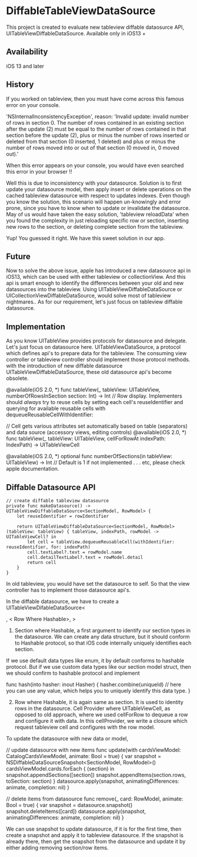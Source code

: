 # DiffableTableViewDataSource
This project is created to evaluate new tableview diffable dataosurce API, UITableViewDiffableDataSource. Available only in iOS13 +

## Availability
iOS 13 and later

## History
If you worked on tableview, then you must have come across this famous error on your console.

'NSInternalInconsistencyException', reason: 'Invalid update: invalid number of rows in section 0. The number of rows contained in an existing section after the update (2) must be equal to the number of rows contained in that section before the update (2), plus or minus the number of rows inserted or deleted from that section (0 inserted, 1 deleted) and plus or minus the number of rows moved into or out of that section (0 moved in, 0 moved out).'

When this error appears on your console, you would have even searched this error in your browser !!

Well this is due to inconsistency with your datasource.
Solution is to first update  your datasource model, then apply insert or delete operations on the cached tableview datasource with respect to updates indexes.
Even though you know the solution, this scenario will happen un-knowingly and error prone, since you have to know when to update or invalidate the datasource.
May of us would have taken the easy solution, 'tableview reloadData' when you found the complexity in just reloading specific row or section, inserting new rows to the section, or deleting complete section from the tableview.

Yup! You guessed it right. We have this sweet solution in our app.

## Future
Now to solve the above issue, apple has introduced a new datasource api in iOS13, which can be used with either tableview or collectionView. And this api is smart enough to identify the differences between your old and new datasources into the tableview.
Using UITableViewDiffableDataSource or UICollectionViewDiffableDataSource, would solve most of tableview nightmares..
As for our requirement, let's just focus on tableview diffable datasource.

## Implementation
As you know UITableView provides protocols for datasource and delegate. Let's just focus on datasource here. 
UITableViewDataSource, a protocol which defines api's to prepare data for the tableview. The consuming view controller or tableview controller should implement those protocol methods.
with the introduction of new diffable datasource UITableViewDiffableDataSource, these old datasource api's become obsolete.

@available(iOS 2.0, *) func tableView(_ tableView: UITableView, numberOfRowsInSection section: Int) -> Int
// Row display. Implementers should *always* try to reuse cells by setting each cell's reuseIdentifier and querying for available reusable cells with dequeueReusableCellWithIdentifier:

// Cell gets various attributes set automatically based on table (separators) and data source (accessory views, editing controls)
@available(iOS 2.0, *) func tableView(_ tableView: UITableView, cellForRowAt indexPath: IndexPath) -> UITableViewCell

@available(iOS 2.0, *) optional func numberOfSections(in tableView: UITableView) -> Int // Default is 1 if not implemented 
.
.
.
etc, please check apple documentation.

## Diffable Datasource API
    // create diffable tableview datasource
    private func makeDatasource() -> UITableViewDiffableDataSource<SectionModel, RowModel> {
        let reuseIdentifier = rowIdentifier
        
        return UITableViewDiffableDataSource<SectionModel, RowModel>(tableView: tableView) { tableView, indexPath, rowModel -> UITableViewCell? in
            let cell = tableView.dequeueReusableCell(withIdentifier: reuseIdentifier, for: indexPath)
            cell.textLabel?.text = rowModel.name
            cell.detailTextLabel?.text = rowModel.detail
            return cell
        }
    }
  
In old tableview, you would have set the datasource to self. So that the view controller has to implement those datasource api's.

In the diffable datasource, we have to create a UITableViewDifableDataSource<<Section Where Hashable>, < Row Where Hashable>, <Cell Provider where UITableViewCell>>
  
 1. Section where Hashable, a first argument to identify our section types in the datasource. We can create any data structure, but it should conform to Hashable protocol, so that iOS code internally uniquely identifies each section.

If we use default data types like enum, it by default conforms to hashable protocol. But if we use custom data types like our section model struct, then we should confirm to hashable protocol and implement

func hash(into hasher: inout Hasher) {
        hasher.combine(uniqueId) // here you can use any value, which helps you to uniquely identify this data type.
    }

 2. Row where Hashable, it is again same as section. It is used to identity rows in the datasource.
Cell Provider where UITableViewCell, as opposed to old approach, where we used cellForRow to dequeue a row and configure it with data. In this cellProvider, we write a closure which request tableview cell and configures with the row model.

To update the datasource with new data or model,

// update  datasource with new items
 func update(with cardsViewModel: CatalogCardsViewModel, animate: Bool = true) {
        var snapshot = NSDiffableDataSourceSnapshot<SectionModel, RowModel>()
        cardsViewModel.cards.forEach { (section) in
            snapshot.appendSections([section])
            snapshot.appendItems(section.rows, toSection: section)
        }
        datasource.apply(snapshot, animatingDifferences: animate, completion: nil)
    }

// delete items from datasource
    func remove(_ card: RowModel, animate: Bool = true) {
        var snapshot = datasource.snapshot()
        snapshot.deleteItems([card])
        datasource.apply(snapshot, animatingDifferences: animate, completion: nil)
    }
 
We can use snapshot to update datasource, if it is for the first time, then create a snapshot and apply it to tableview datasource.
If the snapshot is already there, then get the snapshot from the datasource and update it by either adding removing section/row items.
